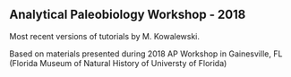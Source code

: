 ## Analytical Paleobiology Workshop - 2018

Most recent versions of tutorials by M. Kowalewski.

Based on materials presented during 2018 AP Workshop in Gainesville, FL (Florida Museum of Natural History of Universty of Florida)